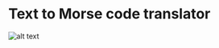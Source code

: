 # Text to Morse code translator

![alt text](https://github.com/proman3419/Programming-Challenges-v1.4/Screenshots/44_1.PNG)
